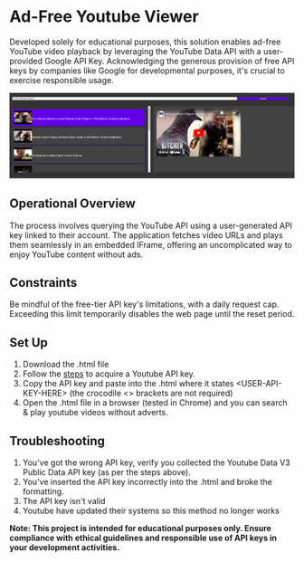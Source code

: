 # Ad-Free Youtube Viewer
Developed solely for educational purposes, this solution enables ad-free YouTube video playback by leveraging the YouTube Data API with a user-provided Google API Key. Acknowledging the generous provision of free API keys by companies like Google for developmental purposes, it's crucial to exercise responsible usage.

![Example of Web Page](./images/live-example.PNG)

## Operational Overview
The process involves querying the YouTube API using a user-generated API key linked to their account. The application fetches video URLs and plays them seamlessly in an embedded IFrame, offering an uncomplicated way to enjoy YouTube content without ads.

## Constraints
Be mindful of the free-tier API key's limitations, with a daily request cap. Exceeding this limit temporarily disables the web page until the reset period.

## Set Up
1. Download the .html file
2. Follow the [steps](https://scribehow.com/embed/How_to_Enable_YouTube_Data_API_v3_and_Generate_API_Key__so6BO10dQmC4lZPPR-vwuw?skipIntro=true) to acquire a Youtube API key. 
3. Copy the API key and paste into the .html where it states &lt;USER-API-KEY-HERE&gt; (the crocodile <> brackets are not required) 
4. Open the .html file in a browser (tested in Chrome) and you can search & play youtube videos without adverts.

## Troubleshooting
1. You've got the wrong API key, verify you collected the Youtube Data V3 Public Data API key (as per the steps above).
2. You've inserted the API key incorrectly into the .html and broke the formatting.
3. The API key isn't valid
4. Youtube have updated their systems so this method no longer works

**Note: This project is intended for educational purposes only. Ensure compliance with ethical guidelines and responsible use of API keys in your development activities.**
